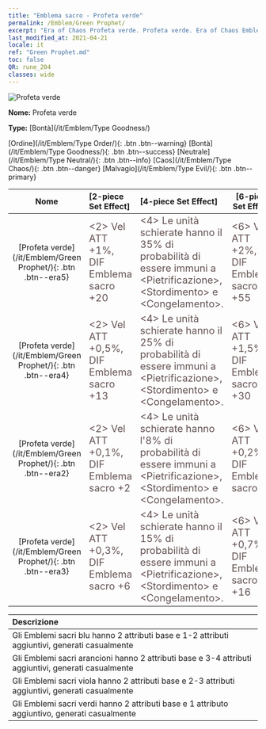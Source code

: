 ```yaml
---
title: "Emblema sacro - Profeta verde"
permalink: /Emblem/Green Prophet/
excerpt: "Era of Chaos Profeta verde. Profeta verde. Era of Chaos Emblema sacro Profeta verde. Era of Chaos Bontà Profeta verde"
last_modified_at: 2021-04-21
locale: it
ref: "Green Prophet.md"
toc: false
QR: rune_204
classes: wide
---
```


  ![Profeta verde](/images/r/rune_icon_204.png)

 **Nome:** Profeta verde

 **Type:** [Bontà](/it/Emblem/Type Goodness/)

  [Ordine](/it/Emblem/Type Order/){: .btn .btn--warning}   [Bontà](/it/Emblem/Type Goodness/){: .btn .btn--success}   [Neutrale](/it/Emblem/Type Neutral/){: .btn .btn--info}   [Caos](/it/Emblem/Type Chaos/){: .btn .btn--danger}   [Malvagio](/it/Emblem/Type Evil/){: .btn .btn--primary} 

  |  Nome    | [2-piece Set Effect] | [4-piece Set Effect] | [6-piece Set Effect]  | 
  |:-----------------------:|:-------------------|:-----------------|----------------| 
  | [Profeta verde](/it/Emblem/Green Prophet/){: .btn .btn--era5} | <span style="color: #645252;font-size:20px">&lt;2&gt; Vel ATT +1%, DIF Emblema sacro +20</span> | <span style="color: #645252;font-size:20px">&lt;4&gt; Le unità schierate hanno il 35% di probabilità di essere immuni a &lt;Pietrificazione&gt;, &lt;Stordimento&gt; e &lt;Congelamento&gt;.</span> | <span style="color: #645252;font-size:20px">&lt;6&gt; Vel ATT +2%, DIF Emblema sacro +55</span> | 
  | [Profeta verde](/it/Emblem/Green Prophet/){: .btn .btn--era4} | <span style="color: #645252;font-size:20px">&lt;2&gt; Vel ATT +0,5%, DIF Emblema sacro +13</span> | <span style="color: #645252;font-size:20px">&lt;4&gt; Le unità schierate hanno il 25% di probabilità di essere immuni a &lt;Pietrificazione&gt;, &lt;Stordimento&gt; e &lt;Congelamento&gt;.</span> | <span style="color: #645252;font-size:20px">&lt;6&gt; Vel ATT +1,5%, DIF Emblema sacro +30</span> | 
  | [Profeta verde](/it/Emblem/Green Prophet/){: .btn .btn--era2} | <span style="color: #645252;font-size:20px">&lt;2&gt; Vel ATT +0,1%, DIF Emblema sacro +2</span> | <span style="color: #645252;font-size:20px">&lt;4&gt; Le unità schierate hanno l'8% di probabilità di essere immuni a &lt;Pietrificazione&gt;, &lt;Stordimento&gt; e &lt;Congelamento&gt;.</span> | <span style="color: #645252;font-size:20px">&lt;6&gt; Vel ATT +0,2%, DIF Emblema sacro +6</span> | 
  | [Profeta verde](/it/Emblem/Green Prophet/){: .btn .btn--era3} | <span style="color: #645252;font-size:20px">&lt;2&gt; Vel ATT +0,3%, DIF Emblema sacro +6</span> | <span style="color: #645252;font-size:20px">&lt;4&gt; Le unità schierate hanno il 15% di probabilità di essere immuni a &lt;Pietrificazione&gt;, &lt;Stordimento&gt; e &lt;Congelamento&gt;.</span> | <span style="color: #645252;font-size:20px">&lt;6&gt; Vel ATT +0,7%, DIF Emblema sacro +16</span> | 

  |         Descrizione            | 
  |:-------------------------------|
  | Gli Emblemi sacri blu hanno 2 attributi base e 1-2 attributi aggiuntivi, generati casualmente |
  | Gli Emblemi sacri arancioni hanno 2 attributi base e 3-4 attributi aggiuntivi, generati casualmente |
  | Gli Emblemi sacri viola hanno 2 attributi base e 2-3 attributi aggiuntivi, generati casualmente |
  | Gli Emblemi sacri verdi hanno 2 attributi base e 1 attributo aggiuntivo, generati casualmente |
